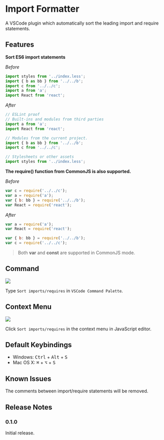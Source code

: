 # Import Formatter

A VSCode plugin which automatically sort the leading import and require statements.




## Features

**Sort ES6 import statements**

*Before*

```js
import styles from '../index.less';
import { b as bb } from '../../b';
import c from '../../c';
import a from 'a';
import React from 'react';
```

*After*

```js
// ESLint proof
// Built-ins and modules from third parties
import a from 'a';
import React from 'react';

// Modules from the current project.
import { b as bb } from '../../b';
import c from '../../c';

// Stylesheets or other assets
import styles from '../index.less';
```



**The require() function from CommonJS is also supported.**

*Before*

```js
var c = require('../../c');
var a = require('a');
var { b: bb } = require('../../b');
var React = require('react');
```

*After*

```js
var a = require('a');
var React = require('react');

var { b: bb } = require('../../b');
var c = require('../../c');
```

> Both **var** and **const**  are supported in CommonJS mode.



## Command

![](https://github.com/MagicCube/vscode-import-formatter/blob/master/doc/images/command-palette.png?raw=true)

Type `Sort imports/requires` in `VSCode Command Palette`.



## Context Menu

![](https://github.com/MagicCube/vscode-import-formatter/blob/master/doc/images/context-menu.png?raw=true)

Click `Sort imports/requires` in the context menu in JavaScript editor.



## Default Keybindings

* Windows: <kbd>Ctrl</kbd> + <kbd>Alt</kbd> + <kbd>S</kbd>
* Mac OS X: <kbd>⌘</kbd> + <kbd>⌥</kbd> + <kbd>S</kbd>



## Known Issues

The comments between import/require statements will be removed.



## Release Notes

### 0.1.0

Initial release.
